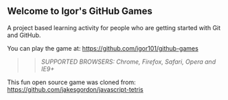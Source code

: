 ## Welcome to Igor's GitHub Games

A project based learning activity for people who are getting started with Git and GitHub.

You can play the game at: https://github.com/igor101/github-games 

>> _*SUPPORTED BROWSERS*: Chrome, Firefox, Safari, Opera and IE9+_

This fun open source game was cloned from: https://github.com/jakesgordon/javascript-tetris
